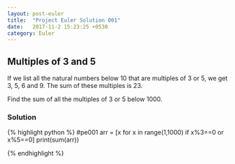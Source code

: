 ```yaml
---
layout: post-euler
title:  "Project Euler Solution 001"
date:   2017-11-2 15:23:25 +0530
category: Euler
---
```


<h2>Multiples of 3 and 5</h2>
<div><p>If we list all the natural numbers below 10 that are multiples of 3 or 5, we get 3, 5, 6 and 9. The sum of these multiples is 23.</p><p>Find the sum of all the multiples of 3 or 5 below 1000.</p></div>

### Solution

{% highlight python %}
#pe001
arr = [x for x in range(1,1000) if x%3==0 or x%5==0]
print(sum(arr))

{% endhighlight %}
